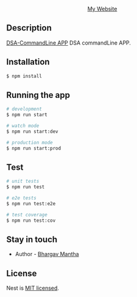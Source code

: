 <p align="center">
  <a href="http://bhargavmantha.dev/" target="blank">My Website</a>
</p>

## Description

[DSA-CommandLine APP](https://github.com/BhargavMantha/dsa-commandline-app) DSA commandLine APP.

## Installation

```bash
$ npm install
```

## Running the app

```bash
# development
$ npm run start

# watch mode
$ npm run start:dev

# production mode
$ npm run start:prod
```

## Test

```bash
# unit tests
$ npm run test

# e2e tests
$ npm run test:e2e

# test coverage
$ npm run test:cov
```

## Stay in touch

- Author - [Bhargav Mantha](https://bhargavmantha.dev)

## License

Nest is [MIT licensed](LICENSE).
